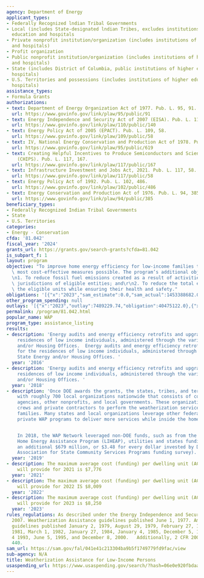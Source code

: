 ```yaml
---
agency: Department of Energy
applicant_types:
- Federally Recognized lndian Tribal Governments
- Local (includes State-designated lndian Tribes, excludes institutions of higher
  education and hospitals
- Private nonprofit institution/organization (includes institutions of higher education
  and hospitals)
- Profit organization
- Public nonprofit institution/organization (includes institutions of higher education
  and hospitals)
- State (includes District of Columbia, public institutions of higher education and
  hospitals)
- U.S. Territories and possessions (includes institutions of higher education and
  hospitals)
assistance_types:
- Formula Grants
authorizations:
- text: Department of Energy Organization Act of 1977. Pub. L. 95, 91.
  url: https://www.govinfo.gov/link/plaw/95/public/91
- text: Energy Independence and Security Act of 2007 (EISA). Pub. L. 110, 140.
  url: https://www.govinfo.gov/link/plaw/110/public/140
- text: Energy Policy Act of 2005 (EPACT). Pub. L. 109, 58.
  url: https://www.govinfo.gov/link/plaw/109/public/58
- text: IV, National Energy Conservation and Production Act of 1978. Pub. L. 95, 619.
  url: https://www.govinfo.gov/link/plaw/95/public/619
- text: Creating Helpful Incentives to Produce Semiconductors and Science Act of 2022
    (CHIPS). Pub. L. 117, 167.
  url: https://www.govinfo.gov/link/plaw/117/public/167
- text: Infrastructure Investment and Jobs Act, 2021. Pub. L. 117, 58.
  url: https://www.govinfo.gov/link/plaw/117/public/58
- text: Energy Policy Act of 1992. Pub. L. 102, 486.
  url: https://www.govinfo.gov/link/plaw/102/public/486
- text: Energy Conservation and Production Act of 1976. Pub. L. 94, 385.
  url: https://www.govinfo.gov/link/plaw/94/public/385
beneficiary_types:
- Federally Recognized Indian Tribal Governments
- State
- U.S. Territories
categories:
- Energy - Conservation
cfda: '81.042'
fiscal_year: '2024'
grants_url: https://grants.gov/search-grants?cfda=81.042
is_subpart_f: 1
layout: program
objective: "To improve home energy efficiency for low-income families through the\
  \ most cost-effective measures possible. The program’s additional objectives are:\r\
  \n1. To reduce fossil fuel emissions created as a result of activities within the\
  \ jurisdictions of eligible entities; and\r\n2. To reduce the total energy use of\
  \ the eligible units while ensuring their health and safety."
obligations: '[{"x":"2023","sam_estimate":0.0,"sam_actual":1453388682.0,"usa_spending_actual":1453388682.78},{"x":"2024","sam_estimate":0.0,"sam_actual":241416626.0,"usa_spending_actual":241416626.21},{"x":"2025","sam_estimate":0.0,"sam_actual":1580000000.0,"usa_spending_actual":0.0}]'
other_program_spending: null
outlays: '[{"x":"2023","outlay":7489229.74,"obligation":40475122.0},{"x":"2024","outlay":812420.33,"obligation":7061277.0},{"x":"2025","outlay":0.0,"obligation":0.0}]'
permalink: /program/81.042.html
popular_name: WAP
program_type: assistance_listing
results:
- description: 'Energy audits and energy efficiency retrofits and upgrades for the
    residences of low income individuals, administered through the various State Energy
    and/or Housing Offices.  Energy audits and energy efficiency retrofits and upgrades
    for the residences of low income individuals, administered through the various
    State Energy and/or Housing Offices. '
  year: '2016'
- description: 'Energy audits and energy efficiency retrofits and upgrades for the
    residences of low income individuals, administered through the various State Energy
    and/or Housing Offices. '
  year: '2018'
- description: 'Once DOE awards the grants, the states, tribes, and territories contract
    with roughly 700 local organizations nationwide that consists of community action
    agencies, other nonprofits, and local governments. These organizations use in-house
    crews and private contractors to perform the weatherization services for low-income
    families. Many states and local organizations leverage other federal, state and
    private WAP programs to deliver more services while inside the home.


    In 2018, the WAP Network leveraged non-DOE funds, such as from the Low Income
    Home Energy Assistance Program (LIHEAP), utilities and states funding by providing
    an additional $679 million, or $3.48 for every dollar invested by DOE (2018 National
    Association for State Community Services Programs funding survey).'
  year: '2019'
- description: The maximum average cost (funding) per dwelling unit (ACPU) that WAP
    will provide for 2021 is $7,776
  year: '2021'
- description: The maximum average cost (funding) per dwelling unit (ACPU) that WAP
    will provide for 2022 IS $8,009
  year: '2022'
- description: The maximum average cost (funding) per dwelling unit (ACPU) that WAP
    will provide for 2023 is $8,250
  year: '2023'
rules_regulations: As described under the Energy Independence and Security Act of
  2007. Weatherization Assistance guidelines published June 1, 1977. Amendments to
  guidelines published January 2, 1979, August 29, 1979, February 27, 1980, June 1,
  1981, March 1, 1982, January 27, 1984, January 4, 1985, December 5, 1985, March
  4 1993, June 5, 1995, and December 8, 2000.   Additionally, 2 CFR 200 and 10 CFR
  440.
sam_url: https://sam.gov/fal/041e41c213304ba9b5f1749779fd9fac/view
sub-agency: N/A
title: Weatherization Assistance for Low-Income Persons
usaspending_url: https://www.usaspending.gov/search/?hash=06e0e920fbdaaac92b6fcb2db83e8421
---
```


